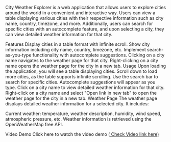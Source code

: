 City Weather Explorer is a web application that allows users to explore cities around the world in a convenient and interactive way. Users can view a table displaying various cities with their respective information such as city name, country, timezone, and more. Additionally, users can search for specific cities with an autocomplete feature, and upon selecting a city, they can view detailed weather information for that city.

Features
Display cities in a table format with infinite scroll.
Show city information including city name, country, timezone, etc.
Implement search-as-you-type functionality with autocomplete suggestions.
Clicking on a city name navigates to the weather page for that city.
Right-clicking on a city name opens the weather page for the city in a new tab.
Usage
Upon loading the application, you will see a table displaying cities.
Scroll down to load more cities, as the table supports infinite scrolling.
Use the search bar to search for specific cities. Autocomplete suggestions will appear as you type.
Click on a city name to view detailed weather information for that city.
Right-click on a city name and select "Open link in new tab" to open the weather page for the city in a new tab.
Weather Page
The weather page displays detailed weather information for a selected city. It includes:

Current weather: temperature, weather description, humidity, wind speed, atmospheric pressure, etc.
Weather information is retrieved using the OpenWeatherMap free API.

Video Demo
Click here to watch the video demo ([ Check Video link here)](https://drive.google.com/file/d/1y_bs5B42gnt9U_P63Wb9Wi4FHD4BjDhZ/view?usp=sharing)
